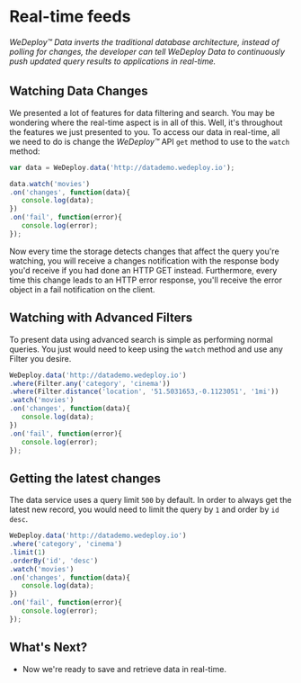# Real-time feeds

###### *WeDeploy™ Data* inverts the traditional database architecture, instead of polling for changes, the developer can tell WeDeploy Data to continuously push updated query results to applications in real-time.

<!-- <article id="watching-data-changes"> -->

## Watching Data Changes

We presented a lot of features for data filtering and search. You may be wondering where the real-time aspect is in all of this. Well, it's throughout the features we just presented to you. To access our data in real-time, all we need to do is change the *WeDeploy™* API  `get` method to use to the `watch` method:

```js
var data = WeDeploy.data('http://datademo.wedeploy.io');

data.watch('movies')
.on('changes', function(data){
   console.log(data);
})
.on('fail', function(error){
   console.log(error);
});
```

Now every time the storage detects changes that affect the query you're watching, you will receive a changes notification with the response body you'd receive if you had done an HTTP GET instead. Furthermore, every time this change leads to an HTTP error response, you'll receive the error object in a fail notification on the client.

## Watching with Advanced Filters

To present data using advanced search is simple as performing normal queries. You just would need to keep using the `watch` method and use any Filter you desire.

```js
WeDeploy.data('http://datademo.wedeploy.io')
.where(Filter.any('category', 'cinema'))
.where(Filter.distance('location', '51.5031653,-0.1123051', '1mi'))
.watch('movies')
.on('changes', function(data){
   console.log(data);
})
.on('fail', function(error){
   console.log(error);
});
```

## Getting the latest changes

The data service uses a query limit `500` by default. In order to always get the latest new record, you would need to limit the query by `1` and order by `id` `desc`.

```js
WeDeploy.data('http://datademo.wedeploy.io')
.where('category', 'cinema')
.limit(1)
.orderBy('id', 'desc')
.watch('movies')
.on('changes', function(data){
   console.log(data);
})
.on('fail', function(error){
   console.log(error);
});
```

<!-- </article> -->


## What's Next?

* Now we're ready to save and retrieve data in real-time.
